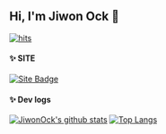 ## Hi, I'm Jiwon Ock 👋

<!--
**JiWonOck/JiWonOck** is a ✨ _special_ ✨ repository because its `README.md` (this file) appears on your GitHub profile.

Here are some ideas to get you started:

- 🔭 I’m currently working on ...
- 🌱 I’m currently learning ...
- 👯 I’m looking to collaborate on ...
- 🤔 I’m looking for help with ...
- 💬 Ask me about ...
- 📫 How to reach me: ...
- 😄 Pronouns: ...
- ⚡ Fun fact: ...
-->

<!--img src="https://capsule-render.vercel.app/api?type=waving&color=BDBDC8&height=150&section=header" /-->

[![hits](https://hits.deltapapa.io/github/JiWonOck/hits-badge.svg)](https://hits.deltapapa.io)

#### ✨ SITE
[![Site Badge](https://img.shields.io/badge/-Homepage-12100E?style=flat&logo=appveyor&logoColor=92a8d1&link=https://sites.google.com/view/jiwonock)](https://sites.google.com/view/jiwonock)

#### ✨ Dev logs
[![JiwonOck's github stats](https://github-readme-stats.vercel.app/api?username=JiWonOck&count_private=true&custom_title=Jiwon's&nbsp;github&nbsp;👀&bg_color=30,92a8d1,f7cac9&title_color=fff&text_color=fff)](https://github.com/anuraghazra/github-readme-stats)
[![Top Langs](https://github-readme-stats.vercel.app/api/top-langs/?username=JiWonOck&layout=compact&custom_title=My&nbsp;Language&nbsp;⌨️&bg_color=30,f7cac9,92a8d1&title_color=fff&text_color=fff)](https://github.com/anuraghazra/github-readme-stats)


<!--img src="https://capsule-render.vercel.app/api?type=waving&color=BDBDC8&height=150&section=footer" /-->
